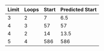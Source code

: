|Limit |Loops|Start|Predicted Start|
|------|-----|-----|---------------|
|3     |2    |    7|            6.5|
|4     |3    |   57|             57|
|4     |2    |   14|           13.5|
|5     |4    |  586|            586|
